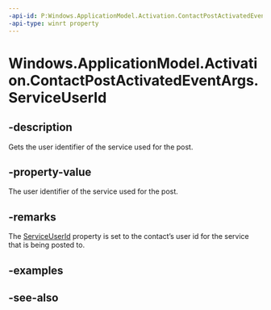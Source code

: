 ```yaml
---
-api-id: P:Windows.ApplicationModel.Activation.ContactPostActivatedEventArgs.ServiceUserId
-api-type: winrt property
---
```


<!-- Property syntax
public string ServiceUserId { get; }
-->

# Windows.ApplicationModel.Activation.ContactPostActivatedEventArgs.ServiceUserId

## -description
Gets the user identifier of the service used for the post.

## -property-value
The user identifier of the service used for the post.

## -remarks
The [ServiceUserId](contactpostactivatedeventargs_serviceuserid.md) property is set to the contact’s user id for the service that is being posted to.

## -examples

## -see-also
